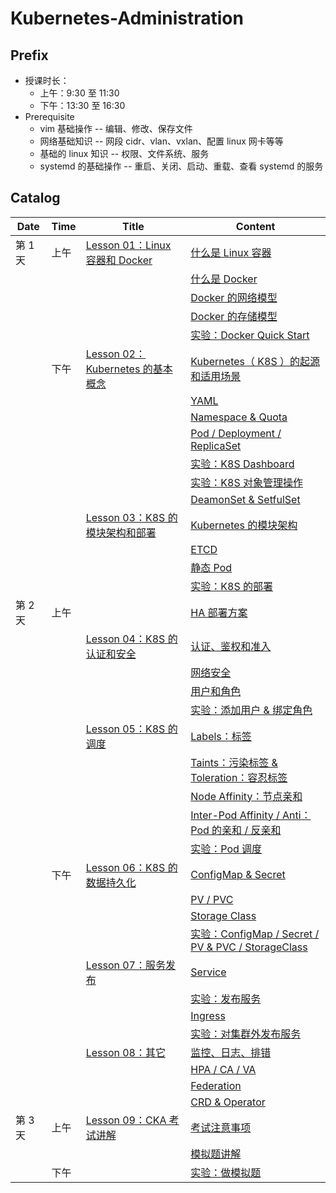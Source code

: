 # Kubernetes-Administration

## Prefix

- 授课时长：
    - 上午：9:30 至 11:30
    - 下午：13:30 至 16:30
- Prerequisite
    - vim 基础操作 -- 编辑、修改、保存文件
    - 网络基础知识 -- 网段 cidr、vlan、vxlan、配置 linux 网卡等等
    - 基础的 linux 知识 -- 权限、文件系统、服务
    - systemd 的基础操作 -- 重启、关闭、启动、重载、查看 systemd 的服务

## Catalog

| Date | Time | Title | Content |
| ---- | ---- | ----- | ------- |
| 第 1 天 | 上午 | [Lesson 01：Linux 容器和 Docker]() | [什么是 Linux 容器]() |
| | | | [什么是 Docker]() |
| | | | [Docker 的网络模型]() |
| | | | [Docker 的存储模型]() |
| | | | [实验：Docker Quick Start]()  |
| | 下午 | [Lesson 02：Kubernetes 的基本概念]() | [Kubernetes（ K8S ）的起源和适用场景]() |
| | | | [YAML]() |
| | | | [Namespace & Quota]() |
| | | | [Pod / Deployment / ReplicaSet]() |
| | | | [实验：K8S Dashboard]() |
| | | | [实验：K8S 对象管理操作]() |
| | | | [DeamonSet & SetfulSet]() |
| | | [Lesson 03：K8S 的模块架构和部署]() | [Kubernetes 的模块架构]() |
| | | | [ETCD]() |
| | | | [静态 Pod]() |
| | | | [实验：K8S 的部署]() |
| 第 2 天 | 上午 | | [HA 部署方案]() |
| | | [Lesson 04：K8S 的认证和安全]() | [认证、鉴权和准入]() |
| | | | [网络安全]() |
| | | | [用户和角色]() |
| | | | [实验：添加用户 & 绑定角色]() |
| | | [Lesson 05：K8S 的调度]() | [Labels：标签](#) |
| | | | [Taints：污染标签 & Toleration：容忍标签](#) |
| | | | [Node Affinity：节点亲和 ](#) |
| | | | [Inter-Pod Affinity / Anti：Pod 的亲和 / 反亲和](#) |
| | | | [实验：Pod 调度](#) |
| | 下午 | [Lesson 06：K8S 的数据持久化]() | [ConfigMap & Secret](#) |
| | | | [PV / PVC](#) |
| | | | [Storage Class](#) |
| | | | [实验：ConfigMap / Secret / PV & PVC / StorageClass](#) |
| | | [Lesson 07：服务发布](#) | [Service](#) |
| | | | [实验：发布服务](#) |
| | | | [Ingress](#) |
| | | | [实验：对集群外发布服务](#) |
| | | [Lesson 08：其它]() | [监控、日志、排错](#) |
| | | | [HPA / CA / VA](#) |
| | | | [Federation](#) |
| | | | [CRD & Operator](#) |
| 第 3 天 | 上午 | [Lesson 09：CKA 考试讲解](#) | [考试注意事项](#) |
| | | | [模拟题讲解](#) |
| | 下午 | | [实验：做模拟题](#) |
